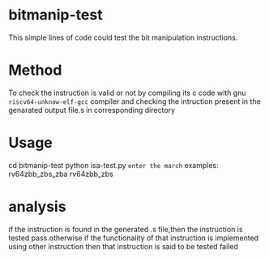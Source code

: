 # bitmanip-test
This simple lines of code could test the bit manipulation instructions.
# Method 
To check the instruction is valid or not by compiling its c code with gnu `riscv64-unknow-elf-gcc` compiler and checking the intruction present in the genarated output file.s in corresponding directory
# Usage
cd bitmanip-test
python isa-test.py 
```enter the march```
examples:
rv64zbb_zbs_zba 
rv64zbb_zbs 
# analysis
if the instruction is found in the generated .s file,then the instruction is tested pass.otherwise if the functionality of that instruction is implemented using other instruction then that instruction is said to be tested failed


